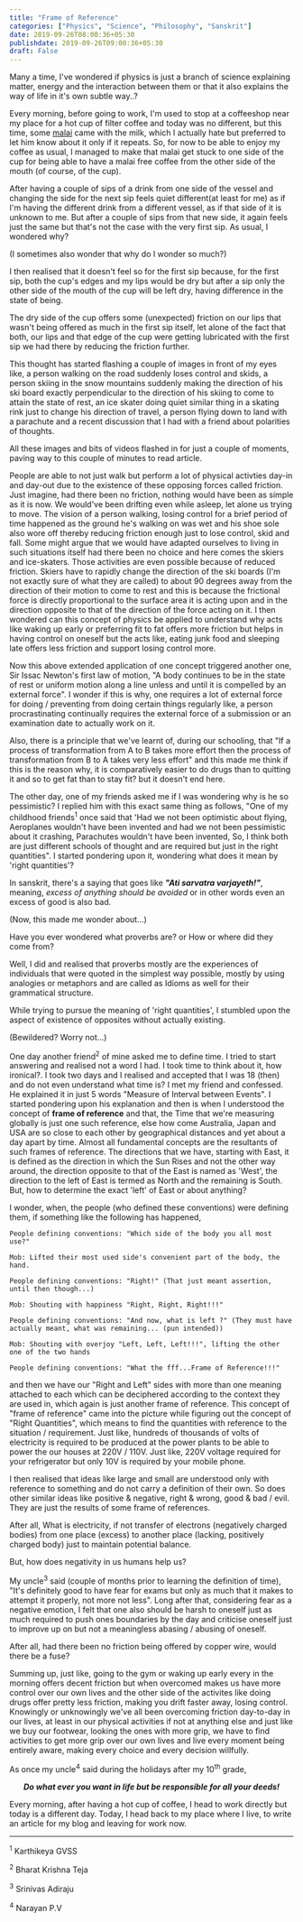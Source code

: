 ```yaml
---
title: "Frame of Reference"
categories: ["Physics", "Science", "Philosophy", "Sanskrit"]
date: 2019-09-26T08:00:36+05:30
publishdate: 2019-09-26T09:00:36+05:30
draft: False
---
```


<!-- The following information is just a perspective or a school of thought that I've been having since quiet sometime now and I just want to share -->

<!-- <center>
<i><b>Friction:</b> The force offered by the environment on the object interacting with it in the direction opposite to that of the object's exertion. 

The same principle found between the layers of fluids is called as "<b>Viscosity</b>"</i>
</center>

<br> -->

Many a time, I've wondered if physics is just a branch of science explaining matter, energy and the interaction between them or that it also explains the way of life in it's own subtle way..?

Every morning, before going to work, I'm used to stop at a coffeeshop near my place for a hot cup of filter coffee and today was no different, but this time, some [malai](https://www.shabdkosh.com/dictionary/english-hindi/मलाई/मलाई-meaning-in-hindi) came with the milk, which I actually hate but preferred to let him know about it only if it repeats. So, for now to be able to enjoy my coffee as usual, I managed to make that malai get stuck to one side of the cup for being able to have a malai free coffee from the other side of the mouth (of course, of the cup).

After having a couple of sips of a drink from one side of the vessel and changing the side for the next sip feels quiet different(at least for me) as if I'm having the different drink from a different vessel, as if that side of it is unknown to me. But after a couple of sips from that new side, it again feels just the same but that's not the case with the very first sip. As usual, I wondered why?

(I sometimes also wonder that why do I wonder so much?)

I then realised that it doesn't feel so for the first sip because, for the first sip, both the cup's edges and my lips would be dry but after a sip only the other side of the mouth of the cup will be left dry, having difference in the state of being.

The dry side of the cup offers some (unexpected) friction on our lips that wasn't being offered as much in the first sip itself, let alone of the fact that both, our lips and that edge of the cup were getting lubricated with the first sip we had there by reducing the friction further.

This thought has started flashing a couple of images in front of my eyes like, a person walking on the road suddenly loses control and skids, a person skiing in the snow mountains suddenly making the direction of his ski board exactly perpendicular to the direction of his skiing to come to attain the state of rest, an ice skater doing quiet similar thing in a skating rink just to change his direction of travel, a person flying down to land with a parachute and a recent discussion that I had with a friend about polarities of thoughts.

All these images and bits of videos flashed in for just a couple of moments, paving way to this couple of minutes to read article.

People are able to not just walk but perform a lot of physical activties day-in and day-out due to the existence of these opposing forces called friction. Just imagine, had there been no friction, nothing would have been as simple as it is now. We would've been drifting even while asleep, let alone us trying to move. The vision of a person walking, losing control for a brief period of time happened as the ground he's walking on was wet and his shoe sole also wore off thereby reducing friction enough just to lose control, skid and fall. Some might argue that we would have adapted ourselves to living in such situations itself had there been no choice and here comes the skiers and ice-skaters. Those activities are even possible because of reduced friction. Skiers have to rapidly change the direction of the ski boards (I'm not exactly sure of what they are called) to about 90 degrees away from the direction of their motion to come to rest and this is because the frictional force is directly proportional to the surface area it is acting upon and in the direction opposite to that of the direction of the force acting on it. I then wondered can this concept of physics be applied to understand why acts like waking up early or preferring fit to fat offers more friction but helps in having control on oneself but the acts like, eating junk food and sleeping late offers less friction and support losing control more.

Now this above extended application of one concept triggered another one, Sir Issac Newton's first law of motion, "A body continues to be in the state of rest or uniform motion along a line unless and until it is compelled by an external force". I wonder if this is why, one requires a lot of external force for doing / preventing from doing certain things regularly like, a person procrastinating continually requires the external force of a submission or an examination date to actually work on it.

Also, there is a principle that we've learnt of, during our schooling, that "If a process of transformation from A to B takes more effort then the process of transformation from B to A takes very less effort" and this made me think if this is the reason why, it is comparatively easier to do drugs than to quitting it and so to get fat than to stay fit? but it doesn't end here.

The other day, one of my friends asked me if I was wondering why is he so pessimistic? I replied him with this exact same thing as follows, "One of my childhood friends<sup>1</sup> once said that 'Had we not been optimistic about flying, Aeroplanes wouldn't have been invented and had we not been pessimistic about it crashing, Parachutes wouldn't have been invented, So, I think both are just different schools of thought and are required but just in the right quantities". I started pondering upon it, wondering what does it mean by 'right quantities'?

In sanskrit, there's a saying that goes like ***"Ati sarvatra varjayeth!"***, meaning, *excess of anything should be avoided* or in other words even an excess of good is also bad.

(Now, this made me wonder about...)

Have you ever wondered what proverbs are? or How or where did they come from?

Well, I did and realised that proverbs mostly are the experiences of individuals that were quoted in the simplest way possible, mostly by using analogies or metaphors and are called as Idioms as well for their grammatical structure.

While trying to pursue the meaning of 'right quantities', I stumbled upon the aspect of existence of opposites without actually existing.

(Bewildered? Worry not...)

One day another friend<sup>2</sup> of mine asked me to define time. I tried to start answering and realised not a word I had. I took time to think about it, how ironical?. I took two days and I realised and accepted that I was 18 (then) and do not even understand what time is? I met my friend and confessed. He explained it in just 5 words "Measure of Interval between Events". I started pondering upon his explanation and then is when I understood the concept of **frame of reference** and that, the Time that we're measuring globally is just one such reference, else how come Australia, Japan and USA are so close to each other by geographical distances and yet about a day apart by time. Almost all fundamental concepts are the resultants of such frames of reference. The directions that we have, starting with East, it is defined as the direction in which the Sun Rises and not the other way around, the direction opposite to that of the East is named as 'West', the direction to the left of East is termed as North and the remaining is South. But, how to determine the exact 'left' of East or about anything?

I wonder, when, the people (who defined these conventions) were defining them, if something like the following has happened,

    People defining conventions: "Which side of the body you all most use?"

    Mob: Lifted their most used side's convenient part of the body, the hand.

    People defining conventions: "Right!" (That just meant assertion, until then though...)

    Mob: Shouting with happiness "Right, Right, Right!!!"

    People defining conventions: "And now, what is left ?" (They must have actually meant, what was remaining... (pun intended))

    Mob: Shouting with overjoy "Left, Left, Left!!!", lifting the other one of the two hands

    People defining conventions: "What the fff...Frame of Reference!!!"

and then we have our "Right and Left" sides with more than one meaning attached to each which can be deciphered according to the context they are used in, which again is just another frame of reference. This concept of "frame of reference" came into the picture while figuring out the concept of "Right Quantities", which means to find the quantities with reference to the situation / requirement. Just like, hundreds of thousands of volts of electricity is required to be produced at the power plants to be able to power the our houses at 220V / 110V. Just like, 220V voltage required for your refrigerator but only 10V is required by your mobile phone.

I then realised that ideas like large and small are understood only with reference to something and do not carry a definition of their own. So does other similar ideas like positive & negative, right & wrong, good & bad / evil. They are just the results of some frame of references.

After all, What is electricity, if not transfer of electrons (negatively charged bodies) from one place (excess) to another place (lacking, positively charged body) just to maintain potential balance.

But, how does negativity in us humans help us?

My uncle<sup>3</sup> said (couple of months prior to learning the definition of time), "It's definitely good to have fear for exams but only as much that it makes to attempt it properly, not more not less". Long after that, considering fear as a negative emotion, I felt that one also should be harsh to oneself just as much required to push ones boundaries by the day and criticise oneself just to improve up on but not a meaningless abasing / abusing of oneself.

After all, had there been no friction being offered by copper wire, would there be a fuse?

Summing up, just like, going to the gym or waking up early every in the morning offers decent friction but when overcomed makes us have more control over our own lives and the other side of the activites like doing drugs offer pretty less friction, making you drift faster away, losing control. Knowingly or unknowingly we've all been overcoming friction day-to-day in our lives, at least in our physical activities if not at anything else and just like we buy our footwear, looking the ones with more grip, we have to find activities to get more grip over our own lives and live every moment being entirely aware, making every choice and every decision willfully.

As once my uncle<sup>4</sup> said during the holidays after my 10<sup>th</sup> grade,

<center>
<b><i>Do what ever you want in life but be responsible for all your deeds!</i></b>
</center>

Every morning, after having a hot cup of coffee, I head to work directly but today is a different day. Today, I head back to my place where I live, to write an article for my blog and leaving for work now.

<hr>

<sup>1</sup> Karthikeya GVSS

<sup>2</sup> Bharat Krishna Teja

<sup>3</sup> Srinivas Adiraju

<sup>4</sup> Narayan P.V
<!-- I have learnt sometime ago that I have somehow picked up this habbit of trying figure out the meanings of concepts and terms / words from my experiences itself or from the context of their usage, respectively. -->
